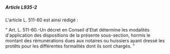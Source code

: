##### Article L935-2

L'article L. 511-60 est ainsi rédigé :

" Art. L. 511-60.-Un décret en Conseil d'Etat détermine les modalités d'application des dispositions de la présente sous-section, hormis le montant des rémunérations dues aux notaires ou huissiers ayant dressé les protêts pour les différentes formalités dont ils sont chargés. "

